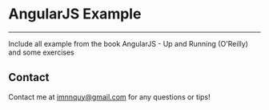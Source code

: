 # AngularJS Example
***
Include all example from the book AngularJS - Up and Running (O'Reilly) and some exercises

## Contact
Contact me at imnnquy@gmail.com for any questions or tips!